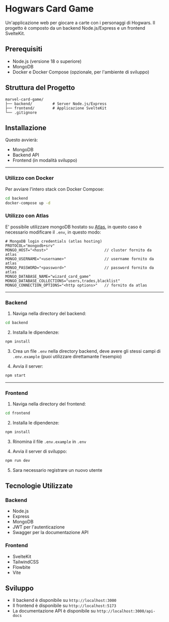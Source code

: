 # Hogwars Card Game

Un'applicazione web per giocare a carte con i personaggi di Hogwars. Il progetto è composto da un backend Node.js/Express e un frontend SvelteKit.

## Prerequisiti

- Node.js (versione 18 o superiore)
- MongoDB
- Docker e Docker Compose (opzionale, per l'ambiente di sviluppo)

## Struttura del Progetto

```
marvel-card-game/
├── backend/         # Server Node.js/Express
├── frontend/        # Applicazione SvelteKit
└── .gitignore
```

## Installazione

Questo avvierà:
- MongoDB
- Backend API
- Frontend (in modalità sviluppo)

---

### Utilizzo con Docker

Per avviare l'intero stack con Docker Compose:

```bash
cd backend
docker-compose up -d
```

### Utilizzo con Atlas

E' possibile utilizzare mongoDB hostato su [Atlas](https://www.mongodb.com/it-it/atlas), in questo caso è necessario modificare il `.env`, in questo modo:

```docker
# MongoDB login credentials (atlas hosting)
PROTOCOL="mongodb+srv"
MONGO_HOST="<host>"                         // cluster fornito da atlas
MONGO_USERNAME="<username>"                 // username fornito da atlas
MONGO_PASSWORD="<password>"                 // password fornito da atlas
MONGO_DATABASE_NAME="wizard_card_game"
MONGO_DATABASE_COLLECTIONS="users,trades,blacklist"
MONGO_CONNECTION_OPTIONS="<http options>"   // fornito da atlas
```
---

### Backend

1. Naviga nella directory del backend:
```bash
cd backend
```

2. Installa le dipendenze:
```bash
npm install
```

3. Crea un file `.env` nella directory backend, deve avere gli stessi campi di `.env.example` (puoi utilizzare direttamante l'esempio)

4. Avvia il server:
```bash
npm start
```
---

### Frontend

1. Naviga nella directory del frontend:
```bash
cd frontend
```

2. Installa le dipendenze:
```bash
npm install
```
3. Rinomina il file `.env.example` in `.env`

4. Avvia il server di sviluppo:
```bash
npm run dev
```
5. Sara necessario registrare un nuovo utente

## Tecnologie Utilizzate

### Backend
- Node.js
- Express
- MongoDB
- JWT per l'autenticazione
- Swagger per la documentazione API

### Frontend
- SvelteKit
- TailwindCSS
- Flowbite
- Vite

## Sviluppo

- Il backend è disponibile su `http://localhost:3000`
- Il frontend è disponibile su `http://localhost:5173`
- La documentazione API è disponibile su `http://localhost:3000/api-docs`
